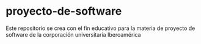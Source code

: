 # proyecto-de-software
Este repositorio se crea con el fin educativo para la materia de proyecto de software de la corporación universitaria Iberoamérica
